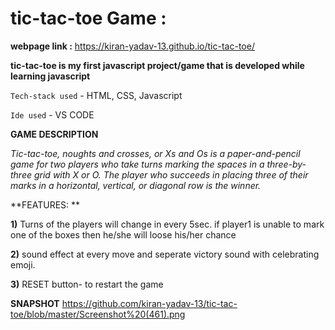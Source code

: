 # tic-tac-toe Game : 

**webpage link :** https://kiran-yadav-13.github.io/tic-tac-toe/

**tic-tac-toe is my first javascript project/game that is developed while learning javascript**

 `Tech-stack used` - HTML, CSS, Javascript
 
 `Ide used` - VS CODE
 
 **GAME DESCRIPTION**
 
 *Tic-tac-toe, noughts and crosses, or Xs and Os is a paper-and-pencil game for two players who take turns marking the spaces in a three-by-three grid with X or O. 
 The player who succeeds in placing three of their marks in a horizontal, vertical, or diagonal row is the winner.*
 
 **FEATURES: **
 
 **1)** Turns of the players will change in every 5sec. if player1 is unable to mark one of the boxes then he/she will loose his/her chance
 
 **2)** sound effect at every move and seperate victory sound with celebrating emoji.
 
 **3)** RESET button- to restart the game
 
 **SNAPSHOT**
 https://github.com/kiran-yadav-13/tic-tac-toe/blob/master/Screenshot%20(461).png
